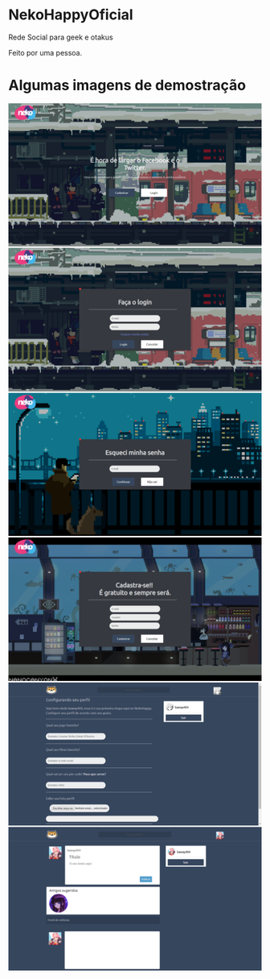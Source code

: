 # NekoHappyOficial
Rede Social para geek e otakus

Feito por uma pessoa.

# Algumas imagens de demostração

![alt text](https://raw.githubusercontent.com/kaway404/NekoHappyOficial/master/demo/1.png)
![alt text](https://raw.githubusercontent.com/kaway404/NekoHappyOficial/master/demo/2.png)
![alt text](https://raw.githubusercontent.com/kaway404/NekoHappyOficial/master/demo/3.png)
![alt text](https://raw.githubusercontent.com/kaway404/NekoHappyOficial/master/demo/4.png)
![alt text](https://raw.githubusercontent.com/kaway404/NekoHappyOficial/master/demo/5.png)
![alt text](https://raw.githubusercontent.com/kaway404/NekoHappyOficial/master/demo/6.png)
